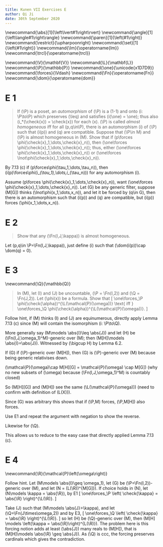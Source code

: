```yaml
---
title: Kunen VII Exercises E
author: Qi Ji
date: 30th September 2020
---
```


\newcommand{\abs}[1]{\left\lvert#1\right\rvert}
\newcommand{\angle}[1]{\left\langle#1\right\rangle}
\newcommand{\paren}[1]{\left(#1\right)}
\newcommand{\restrict}{\upharpoonright}
\newcommand{\set}[1]{\left\{#1\right\}}
\newcommand{\Im}{\operatorname{Im}}
\newcommand{\trcl}{\operatorname{trcl}}

\newcommand{\V}{\mathbf{V}}
\newcommand{\L}{\mathbf{L}}
\newcommand{\P}{\mathbb{P}}
\newcommand{\one}{\unicode{x1D7D9}} <!--- \mathbb{1} -->
\newcommand{\forces}{\Vdash}
\newcommand{\Fn}{\operatorname{Fn}}
\newcommand{\dom}{\operatorname{dom}}

# E 1

> If \(\P\) is a poset, an *automorphism* of \(\P\) is a \(1-1\) and onto \(i: \P\to\P\) which preserves \(\leq\) and satisfies \(i(\one) = \one\);
> thus also \(i_*(\check{x}) = \check{x}\) for each \(x\).
> \(\P\) is called *almost homogeneous* iff for all \(p,q\in\P\),
> there is an automorphism \(i\) of \(\P\) such that \(i(p)\) and \(q\) are compatible.
> Suppose that \(\P\in M\) and \(\P\) is almost homogeneous in \(M\).
> Show that if \(p\forces \phi(\check{x}_1,\dots,\check{x}_n)\),
> then \(\one\forces \phi(\check{x}_1,\dots,\check{x}_n)\);
> thus, either \(\one\forces \phi(\check{x}_1,\dots,\check{x}_n)\)
> or \(\one\forces \lnot\phi(\check{x}_1,\dots,\check{x}_n)\).

By 7.13 (c) if \(p\forces\phi(\tau_1,\dots,\tau_n)\),
then \(i(p)\forces\phi(i_*(\tau_1),\dots,i_*(\tau_n))\)
for any automorphism \(i\).

Assume \(p\forces \phi(\check{x}_1,\dots,\check{x}_n)\), want \(\one\forces \phi(\check{x}_1,\dots,\check{x}_n)\).
Let \(G\) be any generic filter,
suppose \(M[G]\) thinks \(\lnot\phi(x_1,\dots,x_n)\),
and let it be forced by \(q\in G\), then there is an automorphism such that \(i(p)\) and \(q\) are compatible,
but \(i(p)\) forces \(\phi(x_1,\dots,x_n)\).


# E 2

> Show that any \(\Fn(I,J,\kappa)\) is almost homogeneous.

Let \(p,q\in \P=\Fn(I,J,\kappa)\),
just define \(i\) such that \(\dom(i(p))\cap \dom(q) = 0\).

# E 3

\newcommand{\Q}{\mathbb{Q}}

> In \(M\), let \(I\) and \(J\) be uncountable,
> \(\P = \Fn(I,2)\) and \(\Q = \Fn(J,2)\). Let \(\phi(x)\) be a formula.
> Show that \[
    \one\forces_\P \phi(\check{\alpha})^{\L(\mathcal{P}(\omega))} \text{ iff }
    \one\forces_\Q \phi(\check{\alpha})^{\L(\mathcal{P}(\omega))}.
\]

Follow hint, if \(M\) thinks \(I\) and \(J\) are equinumerous, directly apply Lemma 7.13 (c) since \(M\) will contain the isomorphism \(i: \P\to\Q\).

More generally say \(M\models \abs{I}\leq \abs{J}\) and let \(H\) be \(\Fn(I,J,\omega_1)^M\)-generic over \(M\);
then \(M[H]\models \abs{I}=\abs{J}\).
Witnessed by \(\bigcup H\) by Lemma 6.2.

If \(G\) if \(\P\)-generic over \(M[H]\), then \(G\) is \(\P\)-generic over \(M\) because being generic relativises down.

\(\mathcal{P}(\omega)\cap M[H][G] = \mathcal{P}(\omega) \cap M[G]\) (why no new subsets of \(\omega\) because \(\Fn(I,J,\omega_1)^M\) is countably closed)

So \(M[H][G]\) and \(M[H]\) see the same \(\L(\mathcal{P}(\omega))\) (need to confirm with definition of \(L(X)\)).

Since \(G\) was arbitrary this shows that if \(\P,M\) forces, \(\P,M[H]\) also forces.

Use E1 and repeat the argument with negation to show the reverse.

Likewise for \(\Q\).

This allows us to reduce to the easy case that directly applied Lemma 7.13 (c).


# E 4

\newcommand{\R}{\mathcal{P}\left(\omega\right)}

Follow hint.
Let \(M\models \abs{I}\geq \omega_1\),
let \(G\) be \(\P=\Fn(I,2)\)-generic over \(M\), and let \(N = (L(\R))^{M[G]}\).
If choice holds in \(N\), let \(N\models \kappa = \abs{\R}\),
by E1 \[ \one\forces_\P \left( \check{\kappa} = \abs{\R} \right)^{\L(\R)}. \]

Take \(J\) such that \(M\models \abs{J}>\kappa\), and let \(\Q=\Fn(J\times\omega,2)\) and by E3,
\[ \one\forces_\Q \left( \check{\kappa} = \abs{\R} \right)^{\L(\R)}. \]
so let \(H\) be \(\Q\)-generic over \(M\), then \(M[H] \models \left(\kappa = \abs{\R}\right)^{L(\R)}\).
The problem here is this forcing notion adds at least \(\abs{J}\) many reals to \(M[H]\),
that is \(M[H]\models \abs{\R} \geq \abs{J}\).
As \(\Q\) is ccc, the forcing preserves cardinals which gives the contradiction.

